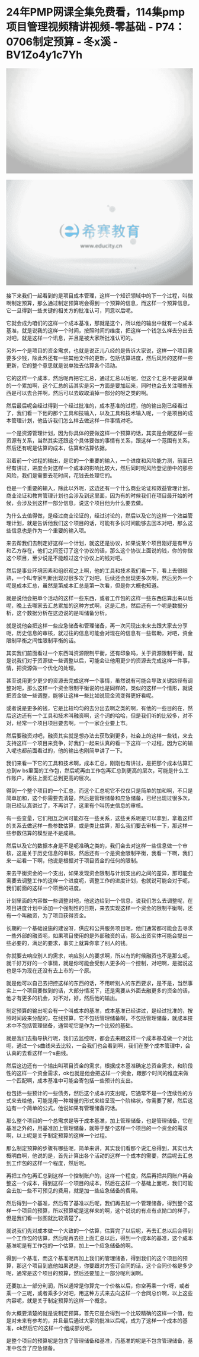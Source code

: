 # 24年PMP网课全集免费看，114集pmp项目管理视频精讲视频-零基础 - P74：0706制定预算 - 冬x溪 - BV1Zo4y1c7Yh

![](img/9b60e49867dd075b896c87654de1ebd9_0.png)

![](img/9b60e49867dd075b896c87654de1ebd9_1.png)

接下来我们一起看到的是项目成本管理，这样一个知识领域中的下一个过程，叫做啊制定预算，那么通过制定预算呢会得到一个预算的信息，而这样一个预算信息，它一旦得到一些关键的相关方的批准认可，同意以后呢。

它就会成为咱们的这样一个成本基准，那就是这个，所以他的输出中就有一个成本基准，就是说我的这样一个时间，按照时间的维度，把这样一个钱怎么样去分出去对吧，就是这样一个讯息，并且是被大家所批准认可的。

另外一个是项目的资金需求，也就是说正儿八经的是告诉大家说，这样一个项目需要多少钱，除此外还有一些其他文件的更新，包括估算进度，然后风险的这样一些更新，它的整个意思就是说单独去估算各个活动。

它的这样一个成本，然后呢再把它汇总，通过汇总以后呢，但这个汇总不是说简单的一个累加啊，这个汇总的话其实是另一方面是要加起来，同时也会去关注哪些东西是可以去合并啊，然后可以去取取消掉一部分的呀之类的啊。

然后最后呢会经过得到一个经过批准的，成本基准的过程，他的输出刚已经看过了，我们看一下他的那个工具和技输入，以及工具和技术输入呢，一个是项目的成本管理计划，他告诉我们怎么样去做这样一件事情对吧。

一个是资源管理计划，因为你具体的要做这样一个预算的话，其实是会跟这样一些资源有关系，当然其实还跟这个具体要做的事情有关系，跟这样一个范围有关系，然后还有呢是估算的成本，估算和估算依据。

沿着前一个过程的输出，是它的一个重要的输入，一个进度和风险能力测，前面已经有讲过，进度会对这样一个成本的影响比较大，然后同时呢风险登记册中的那些风险，我们是需要去花时间，花钱去处理它的。

也是一个重要的输入，除此以外呢，这边还有一个什么商业论证和效益管理计划，商业论证和教育管理计划也会涉及到这里面，因为有的时候我们在项目最开始的时候，会涉及到这样一部分信息，说这个项目他为什么要去做。

为什么去值得做，是经过商业论证的，经过讨论的，然后以及它的这样一个效益管理计划，就是告诉他我们这个项目的话，可能有多长时间能够去回本对吧，那么这些信息也是作为一个重要的输入项。

来去帮我们去制定好这样一个计划，就这还是协议，如果说某个项目刚好是有甲方和乙方存在，他们之间签订了这个协议的话，那么这个协议上面说的钱，你的你做这个项目，至少说是不能超过这个协议上的钱对吧。

然后是事业环境因素和组织观之上啊，他的工具和技术我们看一下，看上去很眼熟，一个叫专家判断出现过很多次了对吧，后续还会出现更多次啊，然后另外一个呢是成本汇总，虽然是第成本汇总是第一次看，但是你大概也知道。

就是说他会把单个活动的这样一些东西，或者工作包的这样一些东西估算出来以后呢，晚上去哪家去汇总累加的这种方式啊，这是汇总，然后还有一个呢是数据分析，这个数据分析在这边说的是叫储备分析。

就是说他会把这样一些应急储备和管理储备，再一次闪现出来来去跟大家去分享呃，历史信息的审核，就过往的信息可能会对现在的信息有一些帮助，对吧，资金限制平衡之间性限制平衡的话。

其实我们前面看过一个东西叫资源限制平衡，还有印象吗，关于资源限制平衡，就是说我们对于资源做一些调整以后，可能会让他用更少的资源去完成这样一件事，情，把资源做一个优化的处理。

甚至说用更少更少的资源去完成这样一个事情，虽然说有可能会导致关键路径有调整对吧，那么这样一个资金限制平衡说的也是同样的，类似的这样一个情形，就说把资金做一些调整，能够让这样一些比如说现金流变得更好看呢。

或者说是更多的钱，它是比较均匀的去分出去啊之类的啊，有他的一些目的在，然后这边还有一个工具和技术叫融资啊，这个词的哈哈，但是我们听的比较多，对不对，经常一个项目项目要去啊，一个一家企业要上市。

然后要融资对吧，融资其实就是想办法去获取到更多，社会上的这样一些钱，来去支持这样一个项目来竞争，好我们一起来认真的看一下这样一个过程，因为它的输入呢也都前面看过的，他的输出也刚简单讲了一下。

我们来看一下它的工具和技术啊，成本汇总，刚刚也有讲过，是把那个成本估算汇总到w bs里面的工作包，然后呢再由工作包再汇总到更高的层次，可能是什么工作账户，再往上面汇总到更高的层次。

得到一个整个项目的一个汇总，而这个汇总呢它不仅仅只是简单的加和啊，不只是简单加和，这个你需要去清楚，然后是管理储备和应急储备，已经出现过很多次，刚已经认真讲过了，不再讲了，这里有个叫历史信息的审核。

有一些变量，它们相互之间可能存在一些关系，这些关系呢是可以拿到，拿着这样的关系去做这样一些参数估算，或是类比估算，那么我们要去审核一下，那这样一些参数估算的模型是不是成熟。

然后以及它的数据本身是不是呃准确之类的，我们会去对这样一些信息做一个审核，这是关于历史信息的审核，然后还有一个是资金限制平衡，我看一下啊，我们来一起看一下啊，他说是根据对于项目资金的任何的限制。

来去平衡资金的一个支出，如果发现资金限制与计划支出的之间的差异，那可能会需要去调整工作的这样一个进度呃，调整工作的进度计划，也就说可能会对于呃，我们前面的这样一个项目的进度。

计划里面的内容做一些调整对吧，他这边给到一个信息，说我们怎么去调整呢，在项目进度计划中添加一个强制性的日期，来去实现这样一个资金的限制平衡啊，还有一个叫融资，为了项目获得资金。

长期的一个基础设施的建设呀，供应和公共服务项目呢，他们通常都可能会去寻求一些外部的融资呃，如果项目使用的是外部融资的话，那么出资实体可能会提出一些必要的，满足的要求，事实上就算你拿了别人的钱。

你就要去响应别人的需求，响应别人的要求啊，所以有的时候融资也不是那么呃，就千好万好的一个事情，就是你可能会受别人更多的一个控制，对吧啊，是据说这也是华为现在还没有去上市的一个原。

就是他可以自己去把控这样的东西的话，不用听别人的东西要求，是不是，当然事实上一个项目要做到的话，大部分情况下，还是需要从外面去融更多的资金的话，他才有更多的机会，对不对，好，然后他的输出。

制定预算的输出呢会有一个叫成本的基准，成本基准已经讲过，是经过批准的，按照时间段来分配的，在线预算，它不包括管理储备啊，不包括管理储备，就成本技术中不包括管理储备，通常呢它是作为一个比较的基础。

就是我们去指导执行呢，我们去监控呢，都会去来跟这样一个成本基准做一个对比呃，通过一个s曲线来去比较，一会我们也会看到啊，我们在整个成本管理中，会认真的去看这样一个s曲线。

然后这边还有一个输出叫项目资金的需求，根据成本基准确定总资金需求，和阶段性的这样一个资金需求，ok也就是他会把这样一个资金，跟那个时间的维度来做一个匹配啊，成本基准中可能会寄包括一些预计的支出。

也包括一些预计的一些债务，然后这个成本的支出呢，它通常不是一个连续性的方式来去给他，可能是用一种增量的形式来给呈现一个阶梯状，你需要了解，然后这边有一个简单的公式，他说如果有管理储备的话。

那么整个项目的一个总需求是等于成本基准，加上管理储备，也是管理储备，它在基准之外的，用基准加上管理储备，就等于整个这样一个项目的一个资金的需求啊，以上呢是关于制定预算的这样一个过程。

那么制定预算的步骤有哪些呢，简单来讲，其实我们看那个说汇总得到，其实也大概明白啊，他说的是，首先计算出各个活动的这样一个成本的需要，然后呢去汇总到工作包的这样一个程度，然后呢。

再把工作包再汇总到这样一个控制账户的，这样一个程度，然后再把共同账户再会整这一个成本，得到这样一个项目的成本，然后在这样一个基础上面呢，我们可能会去加一些不可预见的费用，就是加一些应急储备的费用。

然后得到一个基准，然后有了基准以后呢，我们再去加一个管理储备，得到整个这样一个项目的预算，所以预算呢是这样来的啊，这个说说的有点有点拗口的样子，但是我们看一张图就比较清楚了。

就说我们先对成本做一个大致的一个估算，估算完了以后呢，再去汇总以后会得到一个工作包的估算，然后呢再去往上面汇总以后，得到一个成本的基准，这个成本基准呢是有工作包的一个估算，加上一个应急储备的啊。

得到一个基准，而这个基准呢再加上我们的管理储备，得到我们的这个项目的预算，那这个项目到底他如果说是，你要跟对方签订合同的话，这个合同价格是多少呢，通常是这个项目的预算，然后还要加上一部分呢利润啊。

还要加上一部分利润，所以通常是你算完一个价格以后，你空再乘一个r呀，或者乘一个三呢，或者乘多少对吧，用这种方式来去向这样一个合同总价啊，以上这些内容呢，就是关于制定预算的这样一个概念。

你大概要清楚的就是说制定预算，首先它是会得到一个比较精确的这样一个值，他是对未来有参考的，并且最后通过大家的批准以后呢，成为了这样一个成本的基准，ok然后它的这样一个组成部分呢。

是整个项目的预算呢是包含了管理储备和基准，而基准的呢是不包含管理储备，基准中包含了应急储备。